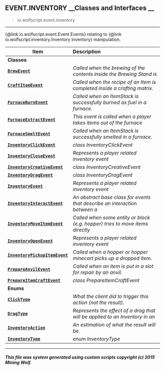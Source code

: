 ## EVENT.INVENTORY __Classes and Interfaces __

>io.wolfscript.event.inventory

---

{@link io.wolfscript.event.Event Events} relating to {@link io.wolfscript.inventory.Inventory inventory} manipulation.

Item | Description   
--- | :--- 
__Classes__|
__[`BrewEvent`](BrewEvent.md)__ | _Called when the brewing of the contents inside the Brewing Stand is_ 
__[`CraftItemEvent`](CraftItemEvent.md)__ | _Called when the recipe of an Item is completed inside a crafting matrix._ 
__[`FurnaceBurnEvent`](FurnaceBurnEvent.md)__ | _Called when an ItemStack is successfully burned as fuel in a furnace._ 
__[`FurnaceExtractEvent`](FurnaceExtractEvent.md)__ | _This event is called when a player takes items out of the furnace_ 
__[`FurnaceSmeltEvent`](FurnaceSmeltEvent.md)__ | _Called when an ItemStack is successfully smelted in a furnace._ 
__[`InventoryClickEvent`](InventoryClickEvent.md)__ | _class InventoryClickEvent_ 
__[`InventoryCloseEvent`](InventoryCloseEvent.md)__ | _Represents a player related inventory event_ 
__[`InventoryCreativeEvent`](InventoryCreativeEvent.md)__ | _class InventoryCreativeEvent_ 
__[`InventoryDragEvent`](InventoryDragEvent.md)__ | _class InventoryDragEvent_ 
__[`InventoryEvent`](InventoryEvent.md)__ | _Represents a player related inventory event_ 
__[`InventoryInteractEvent`](InventoryInteractEvent.md)__ | _An abstract base class for events that describe an interaction between a_ 
__[`InventoryMoveItemEvent`](InventoryMoveItemEvent.md)__ | _Called when some entity or block (e.g. hopper) tries to move items directly_ 
__[`InventoryOpenEvent`](InventoryOpenEvent.md)__ | _Represents a player related inventory event_ 
__[`InventoryPickupItemEvent`](InventoryPickupItemEvent.md)__ | _Called when a hopper or hopper minecart picks up a dropped item._ 
__[`PrepareAnvilEvent`](PrepareAnvilEvent.md)__ | _Called when an item is put in a slot for repair by an anvil._ 
__[`PrepareItemCraftEvent`](PrepareItemCraftEvent.md)__ | _class PrepareItemCraftEvent_ 
__Enums__|
__[`ClickType`](ClickType.md)__ | _What the client did to trigger this action (not the result)._ 
__[`DragType`](DragType.md)__ | _Represents the effect of a drag that will be applied to an Inventory in an_ 
__[`InventoryAction`](InventoryAction.md)__ | _An estimation of what the result will be._ 
__[`InventoryType`](InventoryType.md)__ | _enum InventoryType_ 



---



##### This file was system generated using custom scripts copyright (c) 2015 Mining Wolf.
	

